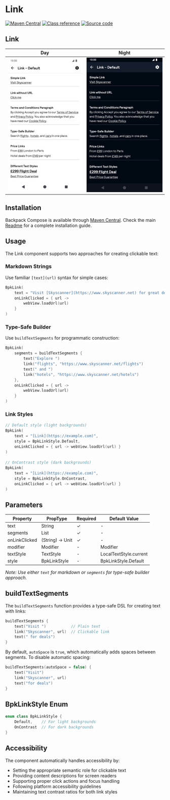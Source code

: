 # Link

[![Maven Central](https://img.shields.io/maven-central/v/net.skyscanner.backpack/backpack-compose)](https://search.maven.org/artifact/net.skyscanner.backpack/backpack-compose)
[![Class reference](https://img.shields.io/badge/Class%20reference-Android-blue)](https://backpack.github.io/android/backpack-compose/net.skyscanner.backpack.compose.link)
[![Source code](https://img.shields.io/badge/Source%20code-GitHub-lightgrey)](https://github.com/backpack/android/tree/main/backpack-compose/src/main/kotlin/net/skyscanner/backpack/compose/link)

## Link

| Day | Night |
| --- | --- |
| <img src="https://raw.githubusercontent.com/backpack/android/main/docs/compose/Link/screenshots/default.png" alt="Link component" width="375" /> | <img src="https://raw.githubusercontent.com/backpack/android/main/docs/compose/Link/screenshots/default_dm.png" alt="Link component - dark mode" width="375" /> |

## Installation

Backpack Compose is available through [Maven Central](https://search.maven.org/artifact/net.skyscanner.backpack/backpack-compose). Check the main [Readme](https://github.com/skyscanner/backpack-android#installation) for a complete installation guide.

## Usage

The Link component supports two approaches for creating clickable text:

### Markdown Strings

Use familiar `[text](url)` syntax for simple cases:

```Kotlin
BpkLink(
    text = "Visit [Skyscanner](https://www.skyscanner.net) for great deals",
    onLinkClicked = { url ->
        webView.loadUrl(url)
    }
)
```

### Type-Safe Builder

Use `buildTextSegments` for programmatic construction:

```Kotlin
BpkLink(
    segments = buildTextSegments {
        text("Explore ")
        link("flights", "https://www.skyscanner.net/flights")
        text(" and ")
        link("hotels", "https://www.skyscanner.net/hotels")
    },
    onLinkClicked = { url ->
        webView.loadUrl(url)
    }
)
```


### Link Styles

```Kotlin
// Default style (light backgrounds)
BpkLink(
    text = "[Link](https://example.com)",
    style = BpkLinkStyle.Default,
    onLinkClicked = { url -> webView.loadUrl(url) }
)

// OnContrast style (dark backgrounds)
BpkLink(
    text = "[Link](https://example.com)",
    style = BpkLinkStyle.OnContrast,
    onLinkClicked = { url -> webView.loadUrl(url) }
)
```

## Parameters

| Property | PropType | Required | Default Value |
| -------- | -------- | -------- | ------------- |
| text | String | ✓ | - |
| segments | List<TextSegment> | ✓ | - |
| onLinkClicked | (String) -> Unit | ✓ | - |
| modifier | Modifier | - | Modifier |
| textStyle | TextStyle | - | LocalTextStyle.current |
| style | BpkLinkStyle | - | BpkLinkStyle.Default |

*Note: Use either `text` for markdown or `segments` for type-safe builder approach.*

## buildTextSegments

The `buildTextSegments` function provides a type-safe DSL for creating text with links:

```Kotlin
buildTextSegments {
    text("Visit ")           // Plain text
    link("Skyscanner", url)  // Clickable link  
    text(" for deals")
}
```

By default, `autoSpace` is `true`, which automatically adds spaces between segments. To disable automatic spacing:

```Kotlin
buildTextSegments(autoSpace = false) {
    text("Visit")
    link("Skyscanner", url)
    text("for deals")
}
```

## BpkLinkStyle Enum

```Kotlin
enum class BpkLinkStyle {
    Default,    // For light backgrounds
    OnContrast  // For dark backgrounds
}
```

## Accessibility

The component automatically handles accessibility by:

- Setting the appropriate semantic role for clickable text
- Providing content descriptions for screen readers
- Supporting proper click actions and focus handling
- Following platform accessibility guidelines
- Maintaining text contrast ratios for both link styles